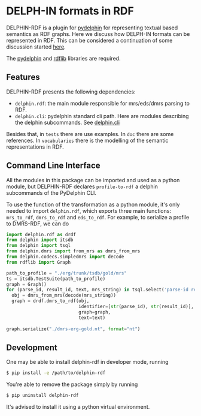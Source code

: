 # DELPH-IN formats in RDF

DELPHIN-RDF is a plugin for [pydelphin](https://github.com/delph-in/pydelphin/) for representing textual based semantics as RDF graphs. Here we discuss how DELPH-IN formats can be represented in RDF.  This can be considered a continuation of some discussion started [here](http://moin.delph-in.net/WeSearch/Rdf).

The [pydelphin](https://pypi.org/project/PyDelphin/) and [rdflib](https://pypi.org/project/rdflib/) libraries are required.

## Features

DELPHIN-RDF presents the following dependencies:
- `delphin.rdf`: the main module responsible for mrs/eds/dmrs parsing to RDF.
- `delphin.cli`: pydelphin standard cli path. Here are modules describing the delphin subcommands. See [delphin.cli](https://pydelphin.readthedocs.io/en/latest/api/delphin.cli.html)

Besides that, in `tests` there are use examples. In `doc` there are some references. In `vocabularies` there is the modelling of the semantic representations in RDF.

## Command Line Interface

All the modules in this package can be imported and used as a python module, but DELPHIN-RDF declares `profile-to-rdf` a delphin subcommands of the PyDelphin CLI.

To use the function of the transformation as a python module, it's only needed to import `delphin.rdf`, which exports three main functions: `mrs_to_rdf`, `dmrs_to_rdf` and `eds_to_rdf`. For example, to serialize a profile to DMRS-RDF, we can do
```python
import delphin.rdf as drdf
from delphin import itsdb
from delphin import tsql
from delphin.dmrs import from_mrs as dmrs_from_mrs
from delphin.codecs.simpledmrs import decode
from rdflib import Graph

path_to_profile = "./erg/trunk/tsdb/gold/mrs"
ts = itsdb.TestSuite(path_to_profile)
graph = Graph()
for (parse_id, result_id, text, mrs_string) in tsql.select('parse-id result-id i-input mrs', ts):
  obj = dmrs_from_mrs(decode(mrs_string))
  graph = drdf.dmrs_to_rdf(obj,
                           identifier=[str(parse_id), str(result_id)],
                           graph=graph,
                           text=text)
                          
graph.serialize("./dmrs-erg-gold.nt", format="nt")
```

## Development

One may be able to install delphin-rdf in developer mode, running
```bash
$ pip install -e /path/to/delphin-rdf
```
You're able to remove the package simply by running
```bash
$ pip uninstall delphin-rdf
```
It's advised to install it using a python virtual environment.
